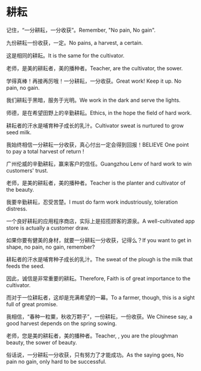 # 耕耘

<p><span class="chinese">记住，“一分耕耘，一分收获”。</span><span class="english">Remember, "No pain, No gain".</span></p>

<p><span class="chinese">九份耕耘一份收获，一定。</span><span class="english">No pains, a harvest, a certain.</span></p>

<p><span class="chinese">这是相同的耕耘。</span><span class="english">It is the same for the cultivator.</span></p>

<p><span class="chinese">老师，是美的耕耘者，美的播种者。</span><span class="english">Teacher, are the cultivator, the sower.</span></p>

<p><span class="chinese">学得真棒！再接再厉哦！一分耕耘，一分收获。</span><span class="english">Great work! Keep it up. No pain, no gain.</span></p>

<p><span class="chinese">我们耕耘于黑暗，服务于光明。</span><span class="english">We work in the dark and serve the lights.</span></p>

<p><span class="chinese">师德，是在希望田野上的辛勤耕耘。</span><span class="english">Ethics, in the hope the field of hard work.</span></p>

<p><span class="chinese">耕耘者的汗水是哺育种子成长的乳汁。</span><span class="english">Cultivator sweat is nurtured to grow seed milk.</span></p>

<p><span class="chinese">我始终相信一分耕耘一分收获，真心付出一定会得到回报！</span><span class="english">BELIEVE One point to pay a total harvest of return !</span></p>

<p><span class="chinese">广州伦威的辛勤耕耘，赢来客户的信任。</span><span class="english">Guangzhou Lenv of hard work to win customers' trust.</span></p>

<p><span class="chinese">老师，是美的耕耘者，美的播种者。</span><span class="english">Teacher is the planter and cultivator of the beauty.</span></p>

<p><span class="chinese">我要辛勤耕耘，忍受苦楚。</span><span class="english">I must do farm work industriously, toleration distress.</span></p>

<p><span class="chinese">一个良好耕耘的应用程序商店，实际上是招揽顾客的源泉。</span><span class="english">A well-cultivated app store is actually a customer draw.</span></p>

<p><span class="chinese">如果你要有健美的身材，就要一分耕耘一分收获，记得么？</span><span class="english">If you want to get in shape, no pain, no gain, remember?</span></p>

<p><span class="chinese">耕耘者的汗水是哺育种子成长的乳汁。</span><span class="english">The sweat of the plough is the milk that feeds the seed.</span></p>

<p><span class="chinese">因此，诚信是非常重要的耕耘。</span><span class="english">Therefore, Faith is of great importance to the cultivator.</span></p>

<p><span class="chinese">而对于一位耕耘者，这却是充满希望的一幕。</span><span class="english">To a farmer, though, this is a sight full of great promise.</span></p>

<p><span class="chinese">我相信，“春种一粒粟，秋收万颗子”，一份耕耘，一份收获。</span><span class="english">We Chinese say, a good harvest depends on the spring sowing.</span></p>

<p><span class="chinese">老师，您是美的耕耘者，美的播种者。</span><span class="english">Teacher, , you are the ploughman beauty, the sower of beauty.</span></p>

<p><span class="chinese">俗话说，一分耕耘一分收获，只有努力了才能成功。</span><span class="english">As the saying goes, No pain no gain, only hard to be successful.</span></p>

